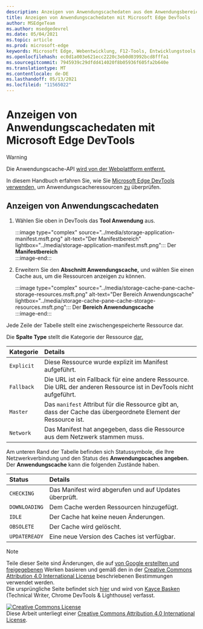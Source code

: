 ```yaml
---
description: Anzeigen von Anwendungscachedaten aus dem Anwendungsbereich von Microsoft Edge DevTools.
title: Anzeigen von Anwendungscachedaten mit Microsoft Edge DevTools
author: MSEdgeTeam
ms.author: msedgedevrel
ms.date: 05/04/2021
ms.topic: article
ms.prod: microsoft-edge
keywords: Microsoft Edge, Webentwicklung, F12-Tools, Entwicklungstools
ms.openlocfilehash: ec0d1a003e621ecc2220c3eb0d03992bcd8fffa1
ms.sourcegitcommit: 7945939c29dfdd414020f8b05936f605fa2b640e
ms.translationtype: MT
ms.contentlocale: de-DE
ms.lasthandoff: 05/13/2021
ms.locfileid: "11565022"
---
```

<!-- Copyright Kayce Basques 

   Licensed under the Apache License, Version 2.0 (the "License");
   you may not use this file except in compliance with the License.
   You may obtain a copy of the License at

       https://www.apache.org/licenses/LICENSE-2.0

   Unless required by applicable law or agreed to in writing, software
   distributed under the License is distributed on an "AS IS" BASIS,
   WITHOUT WARRANTIES OR CONDITIONS OF ANY KIND, either express or implied.
   See the License for the specific language governing permissions and
   limitations under the License.  -->  
# <a name="view-application-cache-data-with-microsoft-edge-devtools"></a>Anzeigen von Anwendungscachedaten mit Microsoft Edge DevTools  

> [!WARNING]
> Die Anwendungscache-API [wird von der Webplattform entfernt.][HTMLStandardOfflineWebApplications]  

<!--todo: Replace [HTMLStandardOfflineWebApplications] with [WebDevAppcacheRemoval].  -->  

In diesem Handbuch erfahren Sie, wie Sie [Microsoft Edge DevTools verwenden,][MicrosoftEdgeDevTools] um Anwendungscacheressourcen [zu][MDNWebAPIsWindowApplicationCache] überprüfen.  

## <a name="view-application-cache-data"></a>Anzeigen von Anwendungscachedaten  

1.  Wählen Sie oben in DevTools das **Tool Anwendung** aus.  
    
    :::image type="complex" source="../media/storage-application-manifest.msft.png" alt-text="Der Manifestbereich" lightbox="../media/storage-application-manifest.msft.png":::
       Der **Manifestbereich**  
    :::image-end:::  

1.  Erweitern Sie den **Abschnitt Anwendungscache,** und wählen Sie einen Cache aus, um die Ressourcen anzeigen zu können.  
    
    :::image type="complex" source="../media/storage-cache-pane-cache-storage-resources.msft.png" alt-text="Der Bereich Anwendungscache" lightbox="../media/storage-cache-pane-cache-storage-resources.msft.png":::
       Der **Bereich Anwendungscache**  
    :::image-end:::  

Jede Zeile der Tabelle stellt eine zwischengespeicherte Ressource dar.  

Die **Spalte Type** stellt die Kategorie der Ressource [dar.][MDNHTMLResourcesInAnApplicationCache]  

| Kategorie | Details |  
|:--- |:--- |  
| `Explicit` | Diese Ressource wurde explizit im Manifest aufgeführt. |  
| `Fallback` | Die URL ist ein Fallback für eine andere Ressource.  Die URL der anderen Ressource ist in DevTools nicht aufgeführt. |  
| `Master` | Das `manifest` Attribut für die Ressource gibt an, dass der Cache das übergeordnete Element der Ressource ist. |  
| `Network` | Das Manifest hat angegeben, dass die Ressource aus dem Netzwerk stammen muss. |  

<!--todo:  replace "Master" phrasing if possible.  -->  

Am unteren Rand der Tabelle befinden sich Statussymbole, die Ihre Netzwerkverbindung und den Status des **Anwendungscaches angeben.**  Der **Anwendungscache** kann die folgenden Zustände haben.  

| Status | Details |  
|:--- |:--- |  
| `CHECKING` | Das Manifest wird abgerufen und auf Updates überprüft. |  
| `DOWNLOADING` | Dem Cache werden Ressourcen hinzugefügt. |  
| `IDLE` | Der Cache hat keine neuen Änderungen. |  
| `OBSOLETE` | Der Cache wird gelöscht. |  
| `UPDATEREADY` |  Eine neue Version des Caches ist verfügbar. |  

<!-- links -->  

[MicrosoftEdgeDevTools]: ../../devtools-guide-chromium/index.md "Microsoft Edge (Chromium) -Entwicklertools | Microsoft Docs"  

[HTMLStandardOfflineWebApplications]: https://html.spec.whatwg.org/multipage/offline.html#offline "Offlinewebanwendungen – HTML Standard"  

[MDNHTMLResourcesInAnApplicationCache]: https://developer.mozilla.org/docs/Web/HTML/Using_the_application_cache#Resources_in_an_application_cache "Ressourcen in einem Anwendungscache | MDN"  
[MDNWebAPIsWindowApplicationCache]: https://developer.mozilla.org/docs/Web/API/Window/applicationCache "Window.applicationCache – Web-APIs | MDN"  

[WebDevAppcacheRemoval]: https://web.dev/appcache-removal "Vorbereiten der AppCache-| web.dev"  

> [!NOTE]
> Teile dieser Seite sind Änderungen, die auf [von Google erstellten und freigegebenen][GoogleSitePolicies] Werken basieren und gemäß den in der [Creative Commons Attribution 4.0 International License][CCA4IL] beschriebenen Bestimmungen verwendet werden.  
> Die ursprüngliche Seite befindet sich [hier](https://developers.google.com/web/tools/chrome-devtools/storage/applicationcache) und wird von [Kayce Basken][KayceBasques] \(Technical Writer, Chrome DevTools \& Lighthouse\) verfasst.  

[![Creative Commons License][CCby4Image]][CCA4IL]  
Diese Arbeit unterliegt einer [Creative Commons Attribution 4.0 International License][CCA4IL].  

[CCA4IL]: https://creativecommons.org/licenses/by/4.0  
[CCby4Image]: https://i.creativecommons.org/l/by/4.0/88x31.png  
[GoogleSitePolicies]: https://developers.google.com/terms/site-policies  
[KayceBasques]: https://developers.google.com/web/resources/contributors#kayce-basques  
